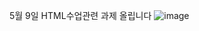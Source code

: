 5월 9일 HTML수업관련 과제 올립니다
![image](https://github.com/Meegu80/html01_--/assets/79518297/cbfd5c2b-021a-4b54-bc3b-4b6a203af68d)
